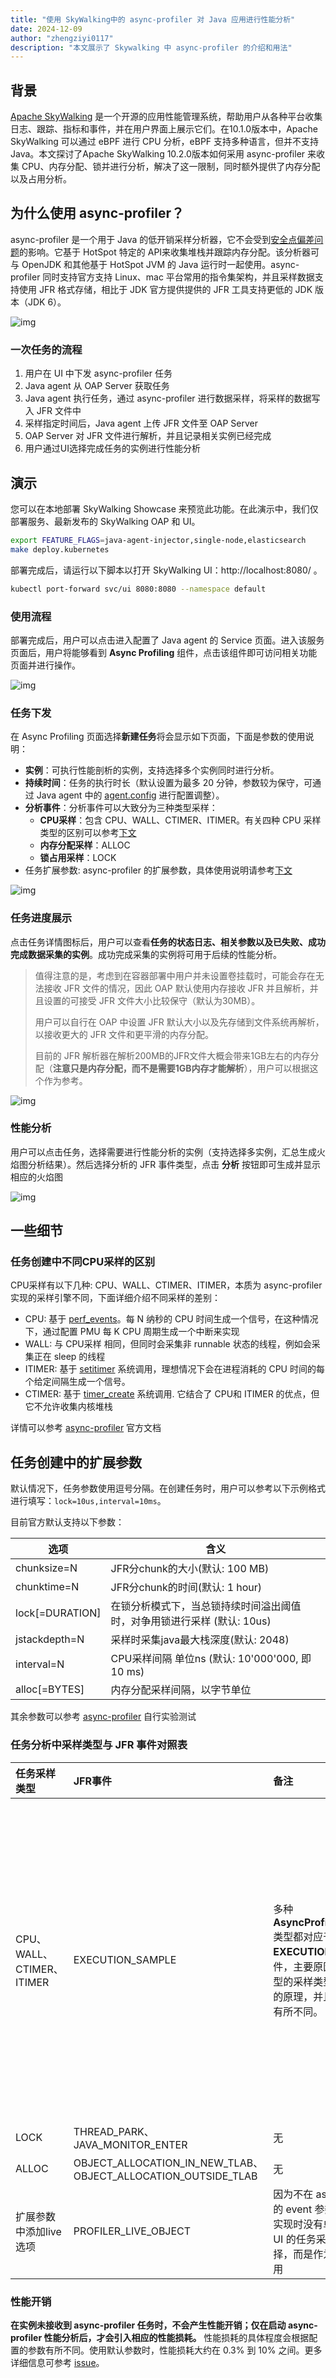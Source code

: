 ```yaml
---
title: "使用 SkyWalking中的 async-profiler 对 Java 应用进行性能分析"
date: 2024-12-09
author: "zhengziyi0117"
description: "本文展示了 Skywalking 中 async-profiler 的介绍和用法"
---
```


## 背景

[Apache SkyWalking](https://skywalking.apache.org/) 是一个开源的应用性能管理系统，帮助用户从各种平台收集日志、跟踪、指标和事件，并在用户界面上展示它们。在10.1.0版本中，Apache SkyWalking 可以通过 eBPF 进行 CPU 分析，eBPF 支持多种语言，但并不支持 Java。本文探讨了Apache SkyWalking 10.2.0版本如何采用 async-profiler 来收集 CPU、内存分配、锁并进行分析，解决了这一限制，同时额外提供了内存分配以及占用分析。

## 为什么使用 async-profiler？

async-profiler 是一个用于 Java 的低开销采样分析器，它不会受到[安全点偏差问题](http://psy-lob-saw.blogspot.ru/2016/02/why-most-sampling-java-profilers-are.html)的影响。它基于 HotSpot 特定的 API来收集堆栈并跟踪内存分配。该分析器可与 OpenJDK 和其他基于 HotSpot JVM 的 Java 运行时一起使用。async-profiler 同时支持官方支持 Linux、mac 平台常用的指令集架构，并且采样数据支持使用 JFR 格式存储，相比于 JDK 官方提供提供的 JFR 工具支持更低的 JDK 版本（JDK 6）。

![img](./arch.jpg)

### 一次任务的流程

1. 用户在 UI 中下发 async-profiler 任务
2. Java agent 从 OAP Server 获取任务
3. Java agent 执行任务，通过 async-profiler 进行数据采样，将采样的数据写入 JFR 文件中
4. 采样指定时间后，Java agent 上传 JFR 文件至 OAP Server
5. OAP Server 对 JFR 文件进行解析，并且记录相关实例已经完成
6. 用户通过UI选择完成任务的实例进行性能分析

## 演示

您可以在本地部署 SkyWalking Showcase 来预览此功能。在此演示中，我们仅部署服务、最新发布的 SkyWalking OAP 和 UI。

```sh
export FEATURE_FLAGS=java-agent-injector,single-node,elasticsearch
make deploy.kubernetes
```

部署完成后，请运行以下脚本以打开 SkyWalking UI：http://localhost:8080/ 。

```sh
kubectl port-forward svc/ui 8080:8080 --namespace default
```

### 使用流程

部署完成后，用户可以点击进入配置了 Java agent 的 Service 页面。进入该服务页面后，用户将能够看到 **Async Profiling** 组件，点击该组件即可访问相关功能页面并进行操作。

![img](./facade.jpg)

### 任务下发

在 Async Profiling 页面选择**新建任务**将会显示如下页面，下面是参数的使用说明：

- **实例**：可执行性能剖析的实例，支持选择多个实例同时进行分析。
- **持续时间**：任务的执行时长（默认设置为最多 20 分钟，参数较为保守，可通过 Java agent 中的 [agent.config](https://github.com/apache/skywalking-java/blob/7e200bbbb052f0e03e5b2db09e1b0a4c6cf1d71c/apm-sniffer/config/agent.config#L170) 进行配置调整）。
- **分析事件**：分析事件可以大致分为三种类型采样：
  - **CPU采样**：包含 CPU、WALL、CTIMER、ITIMER。有关四种 CPU 采样类型的区别可以参考[下文](#任务创建中不同CPU采样的区别)
  - **内存分配采样**：ALLOC
  - **锁占用采样**：LOCK
- 任务扩展参数: async-profiler 的扩展参数，具体使用说明请参考[下文](#任务创建中的扩展参数)

![img](./create_task.jpg)

### 任务进度展示

点击任务详情图标后，用户可以查看**任务的状态日志、相关参数以及已失败、成功完成数据采集的实例**。成功完成采集的实例将可用于后续的性能分析。

> 值得注意的是，考虑到在容器部署中用户并未设置卷挂载时，可能会存在无法接收 JFR 文件的情况，因此 OAP 默认使用内存接收 JFR 并且解析，并且设置的可接受 JFR 文件大小比较保守（默认为30MB）。
>
> 用户可以自行在 OAP 中设置 JFR 默认大小以及先存储到文件系统再解析，以接收更大的 JFR 文件和更平滑的内存分配。
>
> 目前的 JFR 解析器在解析200MB的JFR文件大概会带来1GB左右的内存分配（**注意只是内存分配，而不是需要1GB内存才能解析**），用户可以根据这个作为参考。

![img](./progress.jpg)

### 性能分析

用户可以点击任务，选择需要进行性能分析的实例（支持选择多实例，汇总生成火焰图分析结果）。然后选择分析的 JFR 事件类型，点击 **分析** 按钮即可生成并显示相应的火焰图

![img](./performance.jpg)

## 一些细节

### 任务创建中不同CPU采样的区别

CPU采样有以下几种: CPU、WALL、CTIMER、ITIMER，本质为 async-profiler 实现的采样引擎不同，下面详细介绍不同采样的差别：

- CPU: 基于 [perf_events](https://man7.org/linux/man-pages/man2/perf_event_open.2.html)。每 N 纳秒的 CPU 时间生成一个信号，在这种情况下，通过配置 PMU 每 K CPU 周期生成一个中断来实现
- WALL: 与 CPU采样 相同，但同时会采集非 runnable 状态的线程，例如会采集正在 sleep 的线程
- ITIMER: 基于 [setitimer](https://man7.org/linux/man-pages/man2/setitimer.2.html) 系统调用，理想情况下会在进程消耗的 CPU 时间的每个给定间隔生成一个信号。
- CTIMER: 基于 [timer_create](https://man7.org/linux/man-pages/man2/timer_create.2.html) 系统调用. 它结合了 CPU和 ITIMER 的优点，但它不允许收集内核堆栈

详情可以参考 [async-profiler](https://github.com/async-profiler/async-profiler/blob/master/docs/CpuSamplingEngines.md) 官方文档

## 任务创建中的扩展参数

默认情况下，任务参数使用逗号分隔。在创建任务时，用户可以参考以下示例格式进行填写：`lock=10us,interval=10ms`。

目前官方默认支持以下参数：

| 选项            | 含义                                                         |
| --------------- | ------------------------------------------------------------ |
| chunksize=N     | JFR分chunk的大小(默认: 100 MB)                               |
| chunktime=N     | JFR分chunk的时间(默认: 1 hour)                               |
| lock[=DURATION] | 在锁分析模式下，当总锁持续时间溢出阈值时，对争用锁进行采样 (默认: 10us) |
| jstackdepth=N   | 采样时采集java最大栈深度(默认: 2048)                         |
| interval=N      | CPU采样间隔 单位ns (默认: 10'000'000, 即10 ms)               |
| alloc[=BYTES]   | 内存分配采样间隔，以字节单位                                 |

其余参数可以参考 [async-profiler](https://github.com/async-profiler/async-profiler/blob/master/src/arguments.cpp#L44) 自行实验测试

### 任务分析中采样类型与 JFR 事件对照表

| 任务采样类型              | JFR事件                                                      | 备注                                                         | 单位                                                         |
| :------------------------ | :----------------------------------------------------------- | :----------------------------------------------------------- | :----------------------------------------------------------- |
| CPU、WALL、CTIMER、ITIMER | EXECUTION\_SAMPLE                                            | 多种 **AsyncProfilerEventType** 类型都对应于 **EXECUTION_SAMPLE** 事件，主要原因在于不同类型的采样类型采用了不同的原理，并且采样的范围有所不同。 | 采样次数<br />执行时间可以通过interval计算，例如采样次数为10次，interval为10ms，则可以认为执行了100ms（默认interval为10ms） |
| LOCK                      | THREAD\_PARK、JAVA\_MONITOR\_ENTER                           | 无                                                           | ns                                                           |
| ALLOC                     | OBJECT\_ALLOCATION\_IN\_NEW\_TLAB、OBJECT\_ALLOCATION\_OUTSIDE\_TLAB | 无                                                           | byte                                                         |
| 扩展参数中添加live选项    | PROFILER\_LIVE\_OBJECT                                       | 因为不在 async-profiler 的 event 参数里面，所以实现时没有单独拿出来在 UI 的任务采样类型中选择，而是作为扩展参数使用 | byte                                                         |

### 性能开销

**在实例未接收到 async-profiler 任务时，不会产生性能开销；仅在启动 async-profiler 性能分析后，才会引入相应的性能损耗。** 性能损耗的具体程度会根据配置的参数有所不同。使用默认参数时，性能损耗大约在 0.3% 到 10% 之间。更多详细信息可参考 [issue](https://github.com/async-profiler/async-profiler/issues/14)。

